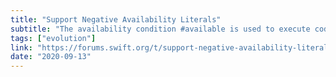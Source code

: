 ```yaml
---
title: "Support Negative Availability Literals"
subtitle: "The availability condition #available is used to execute code conditionally based on the required platform and version conditions. Currently, it's only possible to check if conditions are positively satisfied. In this Swift evolution pitch, Bruno Rocha proposes extending #available to support checking if conditions are not satisfied."
tags: ["evolution"]
link: "https://forums.swift.org/t/support-negative-availability-literals/39946"
date: "2020-09-13"
---
```

